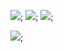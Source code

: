 ![](http://github-profile-summary-cards.vercel.app/api/cards/profile-details?username=LuaRBXBot&theme=monokai);
![](http://github-profile-summary-cards.vercel.app/api/cards/most-commit-language?username=LuaRBXBot&theme=monokai&exclude=exclude);
![](http://github-profile-summary-cards.vercel.app/api/cards/stats?username=LuaRBXBot&theme=monokai);

![](https://komarev.com/ghpvc/?username=your-github-LuaRBXBot);
